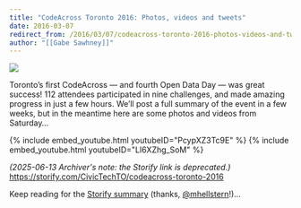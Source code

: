 ```yaml
---
title: "CodeAcross Toronto 2016: Photos, videos and tweets"
date: 2016-03-07
redirect_from: /2016/03/07/codeacross-toronto-2016-photos-videos-and-tweets/
author: "[[Gabe Sawhney]]"
---
```

![](/assets/images/announcements/codeacross-toronto-2016/CcymBqAXEAAmQSu.jpg)

Toronto’s first CodeAcross — and fourth Open Data Day — was great success! 112 attendees participated in nine challenges, and made amazing progress in just a few hours. We’ll post a full summary of the event in a few weeks, but in the meantime here are some photos and videos from Saturday…

{% include embed_youtube.html youtubeID="PcypXZ3Tc9E" %}
{% include embed_youtube.html youtubeID="Ll6XZhg_SoM" %}

*(2025-06-13 Archiver's note: the Storify link is deprecated.)*
https://storify.com/CivicTechTO/codeacross-toronto-2016

Keep reading for the [Storify summary](https://storify.com/CivicTechTO/codeacross-toronto-2016) (thanks, [@mhellstern](https://twitter.com/mhellstern)!)…